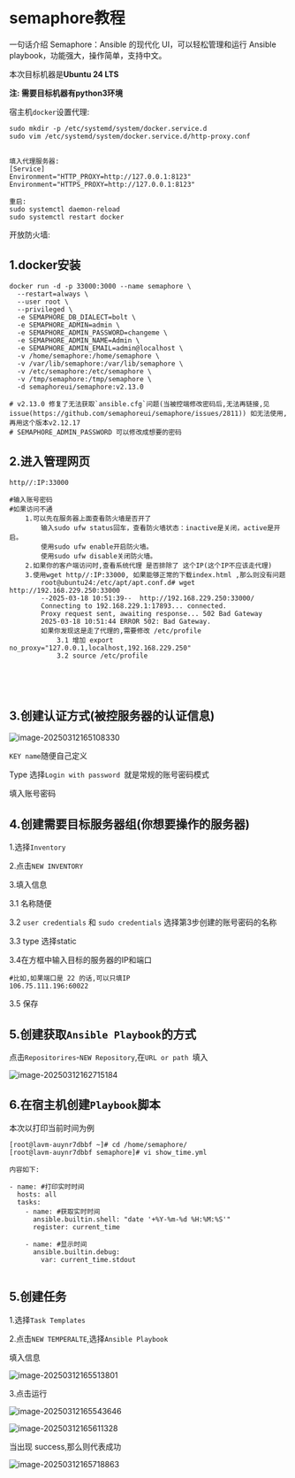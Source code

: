 # semaphore教程

一句话介绍 Semaphore：Ansible 的现代化 UI，可以轻松管理和运行 Ansible playbook，功能强大，操作简单，支持中文。



本次目标机器是**Ubuntu 24 LTS**

**注: 需要目标机器有python3环境**



宿主机`docker`设置代理:

```
sudo mkdir -p /etc/systemd/system/docker.service.d
sudo vim /etc/systemd/system/docker.service.d/http-proxy.conf


填入代理服务器:
[Service]
Environment="HTTP_PROXY=http://127.0.0.1:8123"
Environment="HTTPS_PROXY=http://127.0.0.1:8123"

重启:
sudo systemctl daemon-reload
sudo systemctl restart docker

```



开放防火墙:



## 1.docker安装

```
docker run -d -p 33000:3000 --name semaphore \
  --restart=always \
  --user root \
  --privileged \
  -e SEMAPHORE_DB_DIALECT=bolt \
  -e SEMAPHORE_ADMIN=admin \
  -e SEMAPHORE_ADMIN_PASSWORD=changeme \
  -e SEMAPHORE_ADMIN_NAME=Admin \
  -e SEMAPHORE_ADMIN_EMAIL=admin@localhost \
  -v /home/semaphore:/home/semaphore \
  -v /var/lib/semaphore:/var/lib/semaphore \
  -v /etc/semaphore:/etc/semaphore \
  -v /tmp/semaphore:/tmp/semaphore \
  -d semaphoreui/semaphore:v2.13.0
  
# v2.13.0 修复了无法获取`ansible.cfg`问题(当被控端修改密码后,无法再链接,见issue(https://github.com/semaphoreui/semaphore/issues/2811)) 如无法使用,再用这个版本v2.12.17 
# SEMAPHORE_ADMIN_PASSWORD 可以修改成想要的密码
```

## 2.进入管理网页

```
http//:IP:33000

#输入账号密码
#如果访问不通
	1.可以先在服务器上面查看防火墙是否开了
        输入sudo ufw status回车，查看防火墙状态：inactive是关闭，active是开启。
        使用sudo ufw enable开启防火墙。
        使用sudo ufw disable关闭防火墙。
	2.如果你的客户端访问时,查看系统代理 是否排除了 这个IP(这个IP不应该走代理)
    3.使用wget http//:IP:33000, 如果能够正常的下载index.html ,那么则没有问题
    	root@ubuntu24:/etc/apt/apt.conf.d# wget http://192.168.229.250:33000
        --2025-03-18 10:51:39--  http://192.168.229.250:33000/
        Connecting to 192.168.229.1:17893... connected.
        Proxy request sent, awaiting response... 502 Bad Gateway
        2025-03-18 10:51:44 ERROR 502: Bad Gateway.
        如果你发现这是走了代理的,需要修改 /etc/profile
        	3.1 增加 export no_proxy="127.0.0.1,localhost,192.168.229.250"
        	3.2 source /etc/profile
        

    
	
```



## 3.创建认证方式(被控服务器的认证信息)

![image-20250312165108330](img\image-20250312165108330.png)

`KEY name`随便自己定义

Type 选择`Login with password `就是常规的账号密码模式

填入账号密码

## 4.创建需要目标服务器组(你想要操作的服务器)

1.选择`Inventory`

2.点击`NEW INVENTORY`

3.填入信息

3.1 名称随便

3.2 `user credentials` 和 `sudo credentials`  选择第3步创建的账号密码的名称

3.3 type 选择static

3.4在方框中输入目标的服务器的IP和端口

```
#比如,如果端口是 22 的话,可以只填IP
106.75.111.196:60022
```

3.5 保存

## 5.创建获取`Ansible Playbook`的方式

点击`Repositorires`-`NEW Repository`,在`URL or path `填入

![image-20250312162715184](img\image-20250312162715184.png)



## 6.在宿主机创建`Playbook`脚本

本次以打印当前时间为例

```
[root@lavm-auynr7dbbf ~]# cd /home/semaphore/
[root@lavm-auynr7dbbf semaphore]# vi show_time.yml

内容如下:

- name: #打印实时时间
  hosts: all
  tasks:
    - name: #获取实时时间
      ansible.builtin.shell: "date '+%Y-%m-%d %H:%M:%S'"
      register: current_time

    - name: #显示时间
      ansible.builtin.debug:
        var: current_time.stdout


```



## 5.创建任务

1.选择`Task Templates`

2.点击`NEW TEMPERALTE`,选择`Ansible Playbook`

填入信息

![image-20250312165513801](img\image-20250312165513801.png)

3.点击运行

![image-20250312165543646](img\image-20250312165543646.png)

![image-20250312165611328](img\image-20250312165611328.png)



当出现 success,那么则代表成功

![image-20250312165718863](img\image-20250312165718863.png)